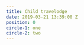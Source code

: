 ```yaml
---
title: Child travelodge
date: 2019-03-21 13:39:00 Z
position: 0
circle-1: one
circle-2: two
---
```


